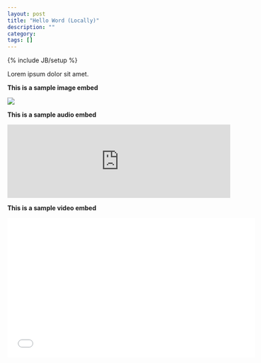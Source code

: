 ```yaml
---
layout: post
title: "Hello Word (Locally)"
description: ""
category: 
tags: []
---
```

{% include JB/setup %}

Lorem ipsum dolor sit amet.

**This is a sample image embed**

<img src="http://pulpmagazinelive.com/images/blog/pss13-coverage-main.jpg"/>

**This is a sample audio embed**

<iframe width="100%" height="166" scrolling="no" frameborder="no" src="https://w.soundcloud.com/player/?url=http%3A%2F%2Fapi.soundcloud.com%2Ftracks%2F38439689"></iframe>

**This is a sample video embed**

<iframe width="560" height="315" src="//www.youtube.com/embed/9D05ej8u-gU?rel=0" frameborder="0" allowfullscreen></iframe>

